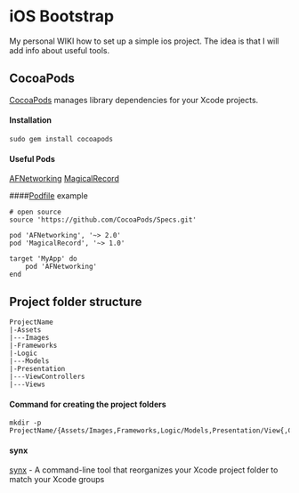 # iOS Bootstrap

My personal WIKI how to set up a simple ios project. The idea is that I will add info about useful tools.

## CocoaPods

[CocoaPods](https://cocoapods.org/app) manages library dependencies for your Xcode projects.
	

#### Installation

	sudo gem install cocoapods

#### Useful Pods

[AFNetworking](https://cocoapods.org/pods/AFNetworking)
[MagicalRecord](https://cocoapods.org/pods/MagicalRecord)

####[Podfile](https://guides.cocoapods.org/syntax/podfile.html) example
	
	# open source
	source 'https://github.com/CocoaPods/Specs.git'
	
	pod 'AFNetworking', '~> 2.0'
	pod 'MagicalRecord', '~> 1.0'
	
	target 'MyApp' do
		pod 'AFNetworking'
	end


	
## Project folder structure

	ProjectName  
    |-Assets
    |---Images
    |-Frameworks
    |-Logic
    |---Models
    |-Presentation
    |---ViewControllers
    |---Views

#### Command for creating the project folders

	mkdir -p ProjectName/{Assets/Images,Frameworks,Logic/Models,Presentation/View{,Controller}s}

#### synx
    
[synx](https://github.com/venmo/synx) - A command-line tool that reorganizes your Xcode project folder to match your Xcode groups